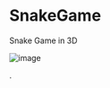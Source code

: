 # SnakeGame


Snake Game in 3D

![image](https://user-images.githubusercontent.com/105632447/184381028-5eef76a1-f38a-448c-a83c-6221abb3daa8.png)

.
